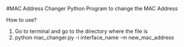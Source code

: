#MAC Address Changer
Python Program to change the MAC Address

How to use?
1. Go to terminal and go to the directory where the file is
2. python mac_changer.py -i interface_name -m new_mac_address
